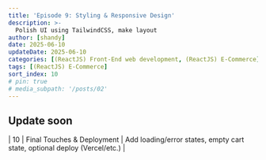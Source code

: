 ```yaml
---
title: 'Episode 9: Styling & Responsive Design'
description: >-
  Polish UI using TailwindCSS, make layout 
author: [shandy]
date: 2025-06-10
updateDate: 2025-06-10
categories: [(ReactJS) Front-End web development, (ReactJS) E-Commerce]
tags: [(ReactJS) E-Commerce]
sort_index: 10
# pin: true
# media_subpath: '/posts/02'
---
```


## Update soon
| 10      | Final Touches & Deployment    | Add loading/error states, empty cart state, optional deploy (Vercel/etc.)  |
